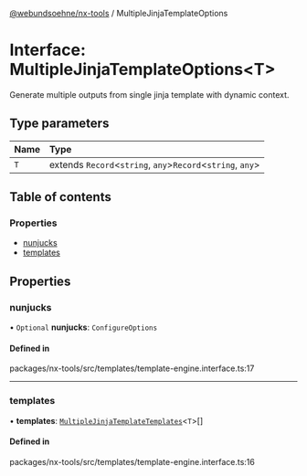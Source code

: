 [@webundsoehne/nx-tools](../README.md) / MultipleJinjaTemplateOptions

# Interface: MultipleJinjaTemplateOptions<T\>

Generate multiple outputs from single jinja template with dynamic context.

## Type parameters

| Name | Type                                                         |
| :--- | :----------------------------------------------------------- |
| `T`  | extends `Record`<`string`, `any`\>`Record`<`string`, `any`\> |

## Table of contents

### Properties

- [nunjucks](MultipleJinjaTemplateOptions.md#nunjucks)
- [templates](MultipleJinjaTemplateOptions.md#templates)

## Properties

### nunjucks

• `Optional` **nunjucks**: `ConfigureOptions`

#### Defined in

packages/nx-tools/src/templates/template-engine.interface.ts:17

---

### templates

• **templates**: [`MultipleJinjaTemplateTemplates`](MultipleJinjaTemplateTemplates.md)<`T`\>[]

#### Defined in

packages/nx-tools/src/templates/template-engine.interface.ts:16
